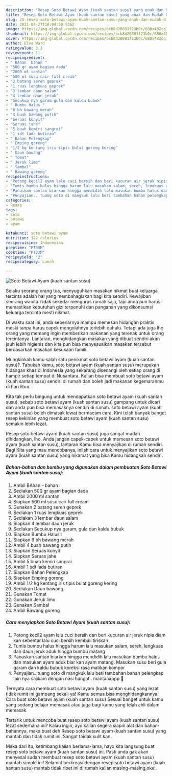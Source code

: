 ```yaml
---
description: "Resep Soto Betawi Ayam (kuah santan susu) yang enak dan Mudah Dibuat"
title: "Resep Soto Betawi Ayam (kuah santan susu) yang enak dan Mudah Dibuat"
slug: 25-resep-soto-betawi-ayam-kuah-santan-susu-yang-enak-dan-mudah-dibuat
date: 2021-04-27T10:04:50.936Z
image: https://img-global.cpcdn.com/recipes/bcb8d20881f23b0c/680x482cq70/soto-betawi-ayam-kuah-santan-susu-foto-resep-utama.jpg
thumbnail: https://img-global.cpcdn.com/recipes/bcb8d20881f23b0c/680x482cq70/soto-betawi-ayam-kuah-santan-susu-foto-resep-utama.jpg
cover: https://img-global.cpcdn.com/recipes/bcb8d20881f23b0c/680x482cq70/soto-betawi-ayam-kuah-santan-susu-foto-resep-utama.jpg
author: Elva Ward
ratingvalue: 3.3
reviewcount: 11
recipeingredient:
- " BAhan  bahan "
- "500 gr ayam bagian dada"
- "2000 ml santan"
- "500 ml susu cair full cream"
- "2 batang sereh geprek"
- "1 ruas lengkuas geprek"
- "3 lembar daun salam"
- "4 lembar daun jeruk"
- "Secukup nya garam gula dan kaldu bubuk"
- " Bumbu Halus "
- "6 bh bawang merah"
- "4 buah bawang putih"
- "Seruas kunyit"
- "Seruas jahe"
- "5 buah kemiri sangrai"
- "1 sdt lada butiran"
- " Bahan Pelengkap"
- " Emping goreng"
- "1/2 kg kentang iris tipis bulat goreng kering"
- " Daun bawang"
- " Tomat"
- " Jeruk limo"
- " Sambal"
- " Bawang goreng"
recipeinstructions:
- "Potong kecil2 ayam lalu cuci bersih dan beri kucuran air jeruk nipis diam kan sebentar lalu cuci bersih kembali tiriskan"
- "Tumis bumbu halus hingga harum lalu masukan salam, sereh, lengkuas dan daun jeruk aduk hingga bumbu matang"
- "Panaskan santan biarkan hingga mendidih lalu masukan bumbu halus dan masukan ayam aduk biar kan ayam matang. Masukan susu beri gula garam dan kaldu bubuk koreksi rasa matikan kompor"
- "Penyajian.. tuang soto di mangkuk lalu beri tambahan bahan pelengkap lain nya sajikam dengan nasi hangat.. mantaaappp 🤤"
categories:
- Resep
tags:
- soto
- betawi
- ayam

katakunci: soto betawi ayam 
nutrition: 122 calories
recipecuisine: Indonesian
preptime: "PT33M"
cooktime: "PT33M"
recipeyield: "2"
recipecategory: Lunch

---
```



![Soto Betawi Ayam (kuah santan susu)](https://img-global.cpcdn.com/recipes/bcb8d20881f23b0c/680x482cq70/soto-betawi-ayam-kuah-santan-susu-foto-resep-utama.jpg)

Selaku seorang orang tua, menyuguhkan masakan nikmat buat keluarga tercinta adalah hal yang membahagiakan bagi kita sendiri. Kewajiban seorang  wanita Tidak sekedar mengurus rumah saja, tapi anda pun harus memastikan kebutuhan gizi terpenuhi dan panganan yang dikonsumsi keluarga tercinta mesti nikmat.

Di waktu  saat ini, anda sebenarnya mampu memesan hidangan praktis meski tanpa harus capek mengolahnya terlebih dahulu. Tetapi ada juga lho orang yang memang ingin memberikan makanan yang terenak untuk orang tercintanya. Lantaran, menghidangkan masakan yang dibuat sendiri akan jauh lebih higienis dan kita pun bisa menyesuaikan masakan tersebut berdasarkan masakan kesukaan famili. 



Mungkinkah kamu salah satu penikmat soto betawi ayam (kuah santan susu)?. Tahukah kamu, soto betawi ayam (kuah santan susu) merupakan hidangan khas di Indonesia yang sekarang disenangi oleh setiap orang di hampir setiap tempat di Nusantara. Kalian bisa membuat soto betawi ayam (kuah santan susu) sendiri di rumah dan boleh jadi makanan kegemaranmu di hari libur.

Kita tak perlu bingung untuk mendapatkan soto betawi ayam (kuah santan susu), sebab soto betawi ayam (kuah santan susu) gampang untuk dicari dan anda pun bisa memasaknya sendiri di rumah. soto betawi ayam (kuah santan susu) boleh dimasak lewat bermacam cara. Kini telah banyak banget resep kekinian yang membuat soto betawi ayam (kuah santan susu) semakin lebih lezat.

Resep soto betawi ayam (kuah santan susu) juga sangat mudah dihidangkan, lho. Anda jangan capek-capek untuk memesan soto betawi ayam (kuah santan susu), lantaran Kamu bisa menyajikan di rumah sendiri. Bagi Kita yang mau mencobanya, inilah cara untuk menyajikan soto betawi ayam (kuah santan susu) yang nikamat yang bisa Kamu hidangkan sendiri.

<!--inarticleads1-->

##### Bahan-bahan dan bumbu yang digunakan dalam pembuatan Soto Betawi Ayam (kuah santan susu):

1. Ambil  BAhan - bahan :
1. Sediakan 500 gr ayam bagian dada
1. Ambil 2000 ml santan
1. Siapkan 500 ml susu cair full cream
1. Gunakan 2 batang sereh geprek
1. Sediakan 1 ruas lengkuas geprek
1. Sediakan 3 lembar daun salam
1. Siapkan 4 lembar daun jeruk
1. Sediakan Secukup nya garam, gula dan kaldu bubuk
1. Siapkan  Bumbu Halus :
1. Siapkan 6 bh bawang merah
1. Ambil 4 buah bawang putih
1. Siapkan Seruas kunyit
1. Siapkan Seruas jahe
1. Ambil 5 buah kemiri sangrai
1. Ambil 1 sdt lada butiran
1. Siapkan  Bahan Pelengkap
1. Siapkan  Emping goreng
1. Ambil 1/2 kg kentang iris tipis bulat goreng kering
1. Sediakan  Daun bawang
1. Gunakan  Tomat
1. Gunakan  Jeruk limo
1. Gunakan  Sambal
1. Ambil  Bawang goreng




<!--inarticleads2-->

##### Cara menyiapkan Soto Betawi Ayam (kuah santan susu):

1. Potong kecil2 ayam lalu cuci bersih dan beri kucuran air jeruk nipis diam kan sebentar lalu cuci bersih kembali tiriskan
1. Tumis bumbu halus hingga harum lalu masukan salam, sereh, lengkuas dan daun jeruk aduk hingga bumbu matang
1. Panaskan santan biarkan hingga mendidih lalu masukan bumbu halus dan masukan ayam aduk biar kan ayam matang. Masukan susu beri gula garam dan kaldu bubuk koreksi rasa matikan kompor
1. Penyajian.. tuang soto di mangkuk lalu beri tambahan bahan pelengkap lain nya sajikam dengan nasi hangat.. mantaaappp 🤤




Ternyata cara membuat soto betawi ayam (kuah santan susu) yang lezat tidak rumit ini gampang sekali ya! Kamu semua bisa menghidangkannya. Cara buat soto betawi ayam (kuah santan susu) Sesuai banget untuk kamu yang sedang belajar memasak atau juga bagi kamu yang telah ahli dalam memasak.

Tertarik untuk mencoba buat resep soto betawi ayam (kuah santan susu) lezat sederhana ini? Kalau ingin, ayo kalian segera siapin alat dan bahan-bahannya, maka buat deh Resep soto betawi ayam (kuah santan susu) yang mantab dan tidak rumit ini. Sangat taidak sulit kan. 

Maka dari itu, ketimbang kalian berlama-lama, hayo kita langsung buat resep soto betawi ayam (kuah santan susu) ini. Pasti anda gak akan menyesal sudah membuat resep soto betawi ayam (kuah santan susu) mantab simple ini! Selamat berkreasi dengan resep soto betawi ayam (kuah santan susu) mantab tidak ribet ini di rumah kalian masing-masing,oke!.

